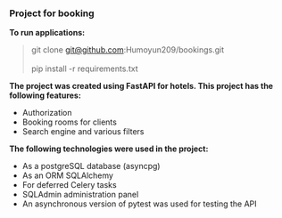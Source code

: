 ### Project for booking

**To run applications:**

> git clone git@github.com:Humoyun209/bookings.git <br><br>
> pip install -r requirements.txt

**The project was created using FastAPI for hotels. This project has the following features:**

* Authorization
* Booking rooms for clients
* Search engine and various filters

**The following technologies were used in the project:**

* As a postgreSQL database (asyncpg)
* As an ORM SQLAlchemy
* For deferred Celery tasks
* SQLAdmin administration panel
* An asynchronous version of pytest was used for testing the API